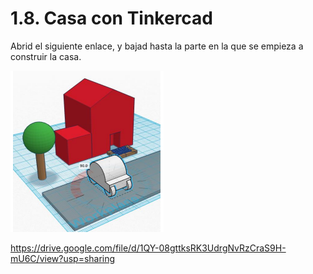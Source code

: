 # 1.8. Casa con Tinkercad

Abrid el siguiente enlace, y bajad hasta la parte en la que se empieza a construir la casa.

![](img/2022-11-30-09-18-00.png)

https://drive.google.com/file/d/1QY-08gttksRK3UdrgNvRzCraS9H-mU6C/view?usp=sharing